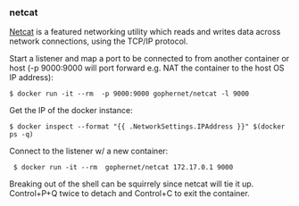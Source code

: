 
### netcat

[Netcat](http://netcat.sourceforge.net) is a featured networking utility which reads and writes data across network connections, using the TCP/IP protocol.

Start a listener and map a port to be connected to from another container or host (-p 9000:9000 will port forward e.g. NAT the container to the host OS IP address):

```
$ docker run -it --rm  -p 9000:9000 gophernet/netcat -l 9000
```

Get the IP of the docker instance:

```
$ docker inspect --format "{{ .NetworkSettings.IPAddress }}" $(docker ps -q)
```

Connect to the listener w/ a new container:

```
 $ docker run -it --rm  gophernet/netcat 172.17.0.1 9000
```

Breaking out of the shell can be squirrely since netcat will tie it up. Control+P+Q twice to detach and Control+C to exit the container.
